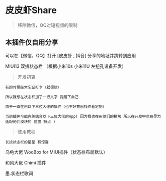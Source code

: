 # 皮皮虾Share
> 移除微信，QQ对短视频的限制

## 本插件仅自用分享 

可以在【微信，QQ】打开 [皮皮虾 , 抖音] 分享的地址并跳转到应用

MIUI13 双排状态栏 （根据小米10s 小米11U 左挖孔设备开发）


>开发初衷

    有的时候经常忘记打卡（就很烦）
    
    所以就想在状态栏加了一行文字 提醒下自己
    
    由于一直在用以下三位大佬的插件（也不好意思找作者定制）

    当前插件可能完美结合以下三位大佬的App( 因为我也在用他们的模块 所以在开发中也在尽力适配他们模块的 位置 特点 )


>使用教程

    长按状态栏的星星 有惊喜


乌龟大佬 WooBox for MIUI插件（状态栏布局默认）

和风大佬 Chimi 插件

墨.状态栏歌词 